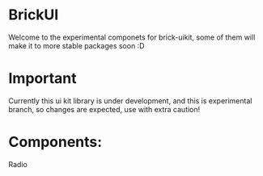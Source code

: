 # BrickUI
Welcome to the experimental componets for brick-uikit,
some of them will make it to more stable packages soon :D

# Important
Currently this ui kit library is under development, 
and this is experimental branch, so changes are expected,
use with extra caution!

# Components: 
Radio

